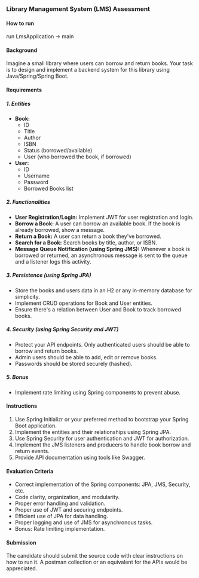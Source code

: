 ### **Library Management System (LMS) Assessment**

#### **How to run**
run LmsApplication -> main

#### **Background**
Imagine a small library where users can borrow and return books. Your task is to design and implement a backend system for this library using Java/Spring/Spring Boot.

#### **Requirements**

##### **1. Entities**
- **Book:**
    - ID
    - Title
    - Author
    - ISBN
    - Status (borrowed/available)
    - User (who borrowed the book, if borrowed)
- **User:**
    - ID
    - Username
    - Password
    - Borrowed Books list

##### **2. Functionalities**
- **User Registration/Login:** Implement JWT for user registration and login.
- **Borrow a Book:** A user can borrow an available book. If the book is already borrowed, show a message.
- **Return a Book:** A user can return a book they've borrowed.
- **Search for a Book:** Search books by title, author, or ISBN.
- **Message Queue Notification (using Spring JMS):** Whenever a book is borrowed or returned, an asynchronous message is sent to the queue and a listener logs this activity.

##### **3. Persistence (using Spring JPA)**
- Store the books and users data in an H2 or any in-memory database for simplicity.
- Implement CRUD operations for Book and User entities.
- Ensure there's a relation between User and Book to track borrowed books.

##### **4. Security (using Spring Security and JWT)**
- Protect your API endpoints. Only authenticated users should be able to borrow and return books.
- Admin users should be able to add, edit or remove books.
- Passwords should be stored securely (hashed).

##### **5. Bonus**
- Implement rate limiting using Spring components to prevent abuse.

#### **Instructions**
1. Use Spring Initializr or your preferred method to bootstrap your Spring Boot application.
2. Implement the entities and their relationships using Spring JPA.
3. Use Spring Security for user authentication and JWT for authorization.
4. Implement the JMS listeners and producers to handle book borrow and return events.
5. Provide API documentation using tools like Swagger.

#### **Evaluation Criteria**
- Correct implementation of the Spring components: JPA, JMS, Security, etc.
- Code clarity, organization, and modularity.
- Proper error handling and validation.
- Proper use of JWT and securing endpoints.
- Efficient use of JPA for data handling.
- Proper logging and use of JMS for asynchronous tasks.
- Bonus: Rate limiting implementation.

#### **Submission**
The candidate should submit the source code with clear instructions on how to run it. A postman collection or an equivalent for the APIs would be appreciated.

